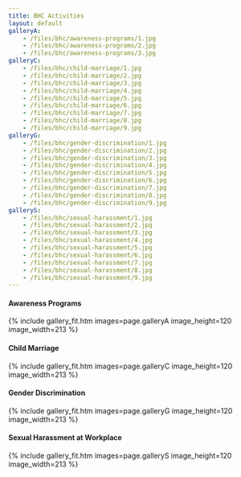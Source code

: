 ```yaml
---
title: BHC Activities
layout: default
galleryA:
    - /files/bhc/awareness-programs/1.jpg
    - /files/bhc/awareness-programs/2.jpg
    - /files/bhc/awareness-programs/3.jpg
galleryC:
    - /files/bhc/child-marriage/1.jpg
    - /files/bhc/child-marriage/2.jpg
    - /files/bhc/child-marriage/3.jpg
    - /files/bhc/child-marriage/4.jpg
    - /files/bhc/child-marriage/5.jpg
    - /files/bhc/child-marriage/6.jpg
    - /files/bhc/child-marriage/7.jpg
    - /files/bhc/child-marriage/8.jpg
    - /files/bhc/child-marriage/9.jpg
galleryG:
    - /files/bhc/gender-discrimination/1.jpg
    - /files/bhc/gender-discrimination/2.jpg
    - /files/bhc/gender-discrimination/3.jpg
    - /files/bhc/gender-discrimination/4.jpg
    - /files/bhc/gender-discrimination/5.jpg
    - /files/bhc/gender-discrimination/6.jpg
    - /files/bhc/gender-discrimination/7.jpg
    - /files/bhc/gender-discrimination/8.jpg
    - /files/bhc/gender-discrimination/9.jpg
galleryS:
    - /files/bhc/sexual-harassment/1.jpg
    - /files/bhc/sexual-harassment/2.jpg
    - /files/bhc/sexual-harassment/3.jpg
    - /files/bhc/sexual-harassment/4.jpg
    - /files/bhc/sexual-harassment/5.jpg
    - /files/bhc/sexual-harassment/6.jpg
    - /files/bhc/sexual-harassment/7.jpg
    - /files/bhc/sexual-harassment/8.jpg
    - /files/bhc/sexual-harassment/9.jpg
---
```


#### Awareness Programs
{% include gallery_fit.htm images=page.galleryA image_height=120 image_width=213 %}

#### Child Marriage
{% include gallery_fit.htm images=page.galleryC image_height=120 image_width=213 %}

#### Gender Discrimination
{% include gallery_fit.htm images=page.galleryG image_height=120 image_width=213 %}

#### Sexual Harassment at Workplace
{% include gallery_fit.htm images=page.galleryS image_height=120 image_width=213 %}
